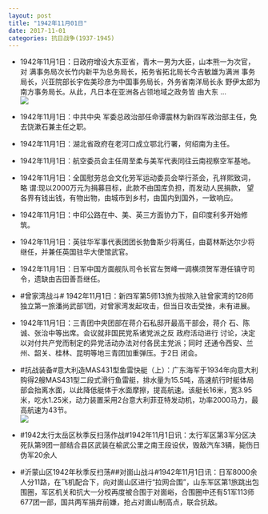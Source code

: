 ```yaml
---
layout: post
title: "1942年11月01日"
date: 2017-11-01
categories: 抗日战争(1937-1945)
---
```


<meta name="referrer" content="no-referrer" />

- 1942年11月1日：日政府增设大东亚省，青木一男为大臣，山本熊一为次官，对 满事务局次长竹内新平为总务局长，拓务省拓北局长今吉敏雄为满洲 事务局长，兴亚院部长宇佐美珍彦为中国事务局长，外务省南洋局长永 野伊太郎为南方事务局长。从此，凡日本在亚洲各占领地域之政务皆 由大东 ... <br/><img src="https://wx2.sinaimg.cn/large/aca367d8ly1fl2xl4f1yij20c8090t8q.jpg" />

- 1942年11月1日：中共中央 军委总政治部任命谭震林为新四军政治部主任，免 去饶漱石兼主任之职。 

- 1942年11月1日：湖北省政府在老河口成立鄂北行署，何绍南为主任。 

- 1942年11月1日：航空委员会主任周至柔与美军代表同往云南视察空军基地。 

- 1942年11月1日：全国慰劳总会文化劳军运动委员会举行茶会，孔祥熙致词，略 谓:现以2000万元为捐募目标，此款不由国库负担，而发动人民捐款， 望各界有钱出钱，有物出物，由城市到乡村，由国内到国外，一致响应。 

- 1942年11月1日：中印公路在中、美、英三方面协力下，自印度利多开始修筑。 

- 1942年11月1日：英驻华军事代表团团长勃鲁斯少将离任，由葛林斯达尔少将 继任，并兼任英国驻华大使馆武官。 

- 1942年11月1日：日军中国方面舰队司令长官左贺峰一调横须贺军港任镇守司 令，遗缺由吉田善吾继任。 

- #曾家湾战斗# 1942年11月1日：新四军第5师13旅为拔除入驻曾家湾的128师独立第一旅潘尚武部1团，对曾家湾发起攻击，但当日攻击受挫，未有进展。 

- 1942年11月1日：三青团中央团部在蒋介石私邸开最高干部会，蒋介 石、陈诚、张治中等出席。会议就非国民党系诸党派之反 政府活动进行 讨论，决定以对付共产党而制定的异党活动办法对付各民主党派；同时 还通令西安、兰州、韶关、桂林、昆明等地三青团加重弹压。于2日 闭会。 

- #抗战装备#意大利造MAS431型鱼雷快艇（上）：广东海军于1934年向意大利购得2艘MAS431型二段式滑行鱼雷艇，排水量为15.5吨，高速航行时艇体局部会抬离水面，以此降低艇体于水面摩擦，提高航速。该艇长16米，宽3.95米，吃水1.25米，动力装置采用2台意大利菲亚特发动机，功率2000马力，最高航速为43节。 <br/><img src="https://wx2.sinaimg.cn/large/aca367d8ly1fl2csedc5sj20cs0hk76o.jpg" />

- #1942太行太岳区秋季反扫荡作战#1942年11月1日讯：太行军区第3军分区决死队第9团一部结合县区武装在榆武公里之南王段设伏，毁敌汽车3辆，毙伤日伪军20余人 

- #沂蒙山区1942年秋季反扫荡##对崮山战斗#1942年11月1日讯：日军8000余人分11路，在飞机配合下，向对崮山区进行“拉网合围”，山东军区第1旅跳出包围圈，军区机关和抗大一分校再度被合围于对崮峪，合围圈中还有51军113师677团一部，国共两军捐弃前嫌，抢占对崮山制高点，联合抗敌。 

